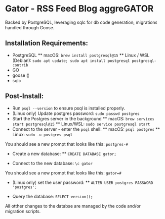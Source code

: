 # Gator - RSS Feed Blog aggreGATOR

Backed by PostgreSQL, leveraging sqlc for db code generation, migrations handled through Goose.

## Installation Requirements:
* PostgreSQL
** macOS: `brew install postgresql@15`
** Linux / WSL (Debian): `sudo apt update; sudo apt install postgresql postgresql-contrib`
* GO
* goose ()
* sqlc

## Post-Install:
* Run `psql --version` to ensure psql is installed properly.
* (Linux only) Update postgres password: `sudo passwd postgres`
* Start the Postgres server in the background
** macOS: `brew services start postgresql@15`
** Linux/WSL: `sudo service postgresql start`
* Connect to the server - enter the `psql` shell:
** macOS: `psql postgres`
** Linux: `sudo -u postgres psql`

You should see a new prompt that looks like this:
`postgres-#`

* Create a new database:
** `CREATE DATABASE gator;`

* Connect to the new database:
`\c gator`

You should see a new prompt that looks like this:
`gator=#`

* (Linux only) set the user password:
** `ALTER USER postgres PASSWORD 'postgres';`

* Query the database:
`SELECT version();`

All otther changes to the databse are managed by the code and/or migration scripts.